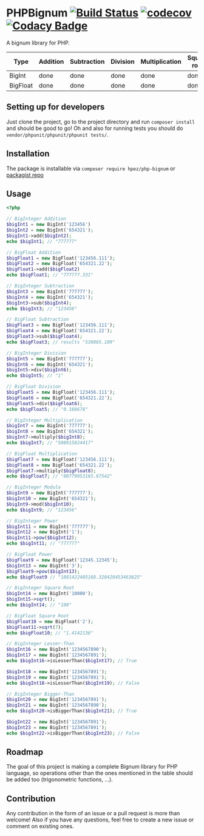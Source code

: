 # PHPBignum [![Build Status](https://travis-ci.org/hpez/PHPBignum.svg?branch=master)](https://travis-ci.org/hpez/PHPBignum) [![codecov](https://codecov.io/gh/hpez/PHPBignum/branch/master/graph/badge.svg)](https://codecov.io/gh/hpez/PHPBignum) [![Codacy Badge](https://api.codacy.com/project/badge/Grade/fb8fecb2617a41e9a05ee90e24d42e04)](https://app.codacy.com/app/hpez/PHPBignum?utm_source=github.com&utm_medium=referral&utm_content=hpez/PHPBignum&utm_campaign=Badge_Grade_Dashboard)

A bignum library for PHP.

| Type          | Addition      | Subtraction   | Division      | Multiplication | Square root    | Power          |
| ------------- |---------------|---------------|---------------|----------------|----------------|----------------|
| BigInt        | done          | done          | done          | done           | done           | done           |
| BigFloat      | done          | done          | done          | done           | done           | pending        |

## Setting up for developers
Just clone the project, go to the project directory and run `composer install` and should be good to go! Oh and also for running tests you should do `vendor/phpunit/phpunit/phpunit tests/`.

## Installation
The package is installable via `composer require hpez/php-bignum` or [packagist repo](https://packagist.org/packages/hpez/php-bignum)

## Usage
```php
<?php

// BigInteger Addition
$bigInt1 = new BigInt('123456')
$bigInt2 = new BigInt('654321');
$bigInt1->add($bigInt2);
echo $bigInt1; // "777777"

// BigFloat Addition
$bigFloat1 = new BigFloat('123456.111');
$bigFloat2 = new BigFloat('654321.22');
$bigFloat1->add($bigFloat2)
echo $bigFloat1; // "777777.331"

// BigInteger Subtraction
$bigInt3 = new BigInt('777777');
$bigInt4 = new BigInt('654321');
$bigInt3->sub($bigInt4);
echo $bigInt3; // "123456"

// BigFloat Subtraction
$bigFloat3 = new BigFloat('123456.111');
$bigFloat4 = new BigFloat('654321.22');
$bigFloat3->sub($bigFloat4);
echo $bigFloat3; // results "530865.109"

// BigInteger Division
$bigInt5 = new BigInt('777777');
$bigInt6 = new BigInt('654321');
$bigInt5->div($bigInt6);
echo $bigInt5; // "1"

// BigFloat Division
$bigFloat5 = new BigFloat('123456.111');
$bigFloat6 = new BigFloat('654321.22');
$bigFloat5->div($bigFloat6);
echo $bigFloat5; // "0.188678"

// BigInteger Multiplication
$bigInt7 = new BigInt('777777');
$bigInt8 = new BigInt('654321');
$bigInt7->multiply($bigInt8);
echo $bigInt7; // "508915824417"

// BigFloat Multiplication
$bigFloat7 = new BigFloat('123456.111');
$bigFloat8 = new BigFloat('654321.22');
$bigFloat7->multiply($bigFloat8);
echo $bigFloat7; // "80779953165.97542"

// BigInteger Modulo
$bigInt9 = new BigInt('777777');
$bigInt10 = new BigInt('654321');
$bigInt9->mod($bigInt10);
echo $bigInt9; // "123456"

// BigInteger Power
$bigInt11 = new BigInt('777777');
$bigInt12 = new BigInt('1');
$bigInt11->pow($bigInt12);
echo $bigInt11; // "777777"

// BigFloat Power
$bigFloat9 = new BigFloat('12345.12345');
$bigInt13 = new BigInt('3');
$bigFloat9->pow($bigInt13);
echo $bigFloat9 // "1881422405168.320420453463625"

// BigInteger Square Root
$bigInt14 = new BigInt('10000');
$bigInt15->sqrt();
echo $bigInt14; // "100"

// BigFloat Square Root
$bigFloat10 = new BigFloat('2');
$bigFloat11->sqrt(7);
echo $bigFloat10; // "1.4142136"

// BigInteger Lesser-Than
$bigInt16 = new BigInt('1234567890');
$bigInt17 = new BigInt('1234567891');
echo $bigInt16->isLesserThan($bigInt17); // True

$bigInt18 = new BigInt('1234567891');
$bigInt19 = new BigInt('1234567891');
echo $bigInt18->isLesserThan($bigInt19); // False

// BigInteger Bigger-Than
$bigInt20 = new BigInt('1234567891');
$bigInt21 = new BigInt('1234567890');
echo $bigInt20->isBiggerThan($bigInt21); // True

$bigInt22 = new BigInt('1234567891');
$bigInt23 = new BigInt('1234567891');
echo $bigInt22->isBiggerThan($bigInt23); // False

```

## Roadmap
The goal of this project is making a complete Bignum library for PHP language, so operations other than the ones mentioned in the table should be added too (trigonometric functions, ...).

## Contribution
Any contribution in the form of an issue or a pull request is more than welcome! Also if you have any questions, feel free to create a new issue or comment on existing ones.

